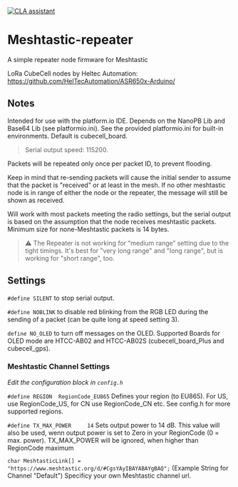 [![CLA assistant](https://cla-assistant.io/readme/badge/meshtastic/Repeater)](https://cla-assistant.io/meshtastic/Repeater)

# Meshtastic-repeater

A simple repeater node firmware for Meshtastic 

LoRa CubeCell nodes by Heltec Automation: https://github.com/HelTecAutomation/ASR650x-Arduino/

## Notes

Intended for use with the platform.io IDE. Depends on the NanoPB Lib and Base64 Lib (see platformio.ini). See the provided platformio.ini for built-in environments. Default is cubecell_board.

> Serial output speed: 115200.

Packets will be repeated only once per packet ID, to prevent flooding.

Keep in mind that re-sending packets will cause the initial sender to assume that the packet is "received" or at least in the mesh.
If no other meshtastic node is in range of either the node or the repeater, the message will still be shown as received.

Will work with most packets meeting the radio settings, but the serial output is based on the assumption that the node receives meshtastic packets.
Minimum size for none-Meshtastic packets is 14 bytes.

> ⚠️ The Repeater is not working for “medium range” setting due to the tight timings. It's best for "very long range" and "long range", but is working for "short range", too.

## Settings

`#define SILENT` to stop serial output.

`#define NOBLINK` to disable red blinking from the RGB LED during the sending of a packet (can be quite long at speed setting 3).

`define NO_OLED` to turn off messages on the OLED. Supported Boards for OLED mode are HTCC-AB02 and HTCC-AB02S (cubecell_board_Plus and cubecell_gps).

### Meshtastic Channel Settings

*Edit the configuration block in `config.h`*

`#define REGION  RegionCode_EU865` 
Defines your region (to EU865). For US, use RegionCode_US, for CN use RegionCode_CN etc. See config.h for more supported regions.

`#define TX_MAX_POWER     14` 
Sets output power to 14 dB. This value will also be used, wenn output power is set to Zero in your RegionCode (0 = max. power). TX_MAX_POWER will be ignored, when higher than RegionCode maximum

`char MeshtasticLink[] = "https://www.meshtastic.org/d/#CgsYAyIBAYABAYgBAQ";`  (Example String for Channel "Default")
Specificy your own Meshtastic channel url.
